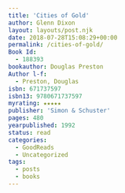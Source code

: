 ```yaml
---
title: 'Cities of Gold'
author: Glenn Dixon
layout: layouts/post.njk
date: 2018-07-28T15:08:29+00:00
permalink: /cities-of-gold/
Book Id:
  - 188393
bookauthor: Douglas Preston
Author l-f:
  - Preston, Douglas
isbn: 671737597
isbn13: 9780671737597
myrating: ★★★★★
publisher: 'Simon & Schuster'
pages: 480
yearpublished: 1992
status: read
categories:
  - GoodReads
  - Uncategorized
tags:
  - posts
  - books
---
```

